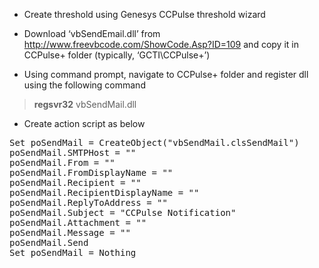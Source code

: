 
  * Create threshold using Genesys CCPulse threshold wizard

  * Download &#8216;vbSendEmail.dll&#8217; from <http://www.freevbcode.com/ShowCode.Asp?ID=109> and copy it in CCPulse+ folder (typically, &#8216;GCTI\CCPulse+&#8217;)
  * Using command prompt, navigate to CCPulse+ folder and register dll using the following command

> **regsvr32** vbSendMail.dll

  * Create action script as below

<pre class="lang:vb decode:true">Set poSendMail = CreateObject("vbSendMail.clsSendMail")
poSendMail.SMTPHost = ""
poSendMail.From = ""
poSendMail.FromDisplayName = ""
poSendMail.Recipient = ""
poSendMail.RecipientDisplayName = ""
poSendMail.ReplyToAddress = ""
poSendMail.Subject = "CCPulse Notification"
poSendMail.Attachment = ""
poSendMail.Message = ""
poSendMail.Send
Set poSendMail = Nothing</pre>

&nbsp;